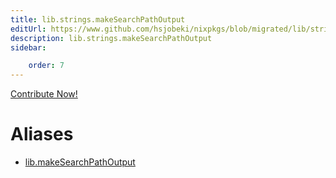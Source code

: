 ```yaml
---
title: lib.strings.makeSearchPathOutput
editUrl: https://www.github.com/hsjobeki/nixpkgs/blob/migrated/lib/strings.nix#L260C5
description: lib.strings.makeSearchPathOutput
sidebar:

    order: 7
---
```


<a href="https://www.github.com/hsjobeki/nixpkgs/blob/migrated/lib/strings.nix#L260C5">Contribute Now!</a>


# Aliases

- [lib.makeSearchPathOutput](/nix-doc-comments/reference/lib/lib-makesearchpathoutput)


